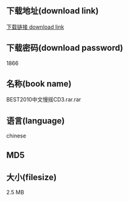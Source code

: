 ## 下载地址(download link)
[下载链接 download link](https://tutu365.netlify.app/?s=BEST2010%E4%B8%AD%E6%96%87%E6%85%A2%E6%91%87CD3.rar)

## 下载密码(download password)
1866

## 名称(book name)
BEST2010中文慢摇CD3.rar.rar

## 语言(language)
chinese

## MD5


## 大小(filesize)
2.5 MB
